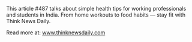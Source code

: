This article #487 talks about simple health tips for working professionals and students in India. From home workouts to food habits — stay fit with Think News Daily.

Read more at: www.thinknewsdaily.com